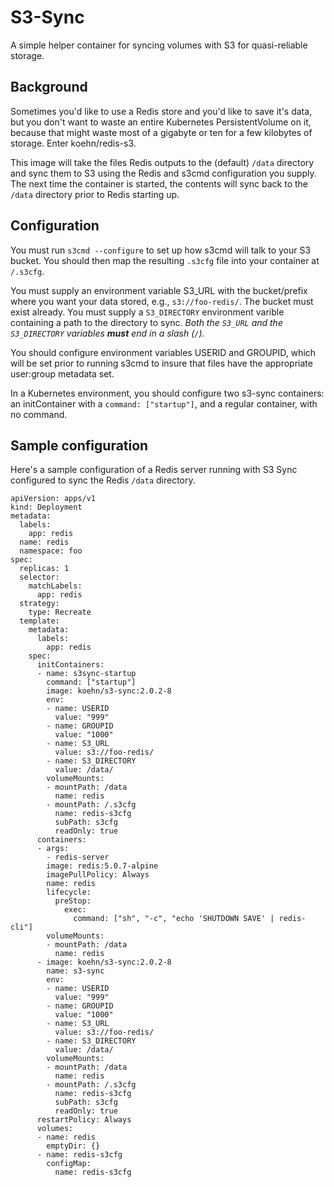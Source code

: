 # S3-Sync

A simple helper container for syncing volumes with S3 for quasi-reliable storage. 

## Background
Sometimes you'd like to use a Redis store and you'd like to save it's data, but you don't want to
waste an entire Kubernetes PersistentVolume on it, because that might waste most of a gigabyte or ten
for a few kilobytes of storage. Enter koehn/redis-s3. 

This image will take the files Redis outputs to the (default) `/data` directory and sync them to 
S3 using the Redis and s3cmd configuration you supply. The next time the container is started, the contents
will sync back to the `/data` directory prior to Redis starting up. 

## Configuration
You must run `s3cmd --configure` to set up how s3cmd will talk to your S3 bucket. You should then
map the resulting `.s3cfg` file into your container at `/.s3cfg`. 

You must supply an environment variable S3_URL with the bucket/prefix where you want your data
stored, e.g., `s3://foo-redis/`. The bucket must exist already. You must supply a `S3_DIRECTORY`
environment varible containing a path to the directory to sync. *Both the `S3_URL` and the
`S3_DIRECTORY` variables **must** end in a slash (`/`).*

You should configure environment variables USERID and GROUPID, which will be set prior to running
s3cmd to insure that files have the appropriate user:group metadata set. 

In a Kubernetes environment, you should configure two s3-sync containers: an initContainer with a 
`command: ["startup"]`, and a regular container, with no command. 

## Sample configuration
Here's a sample configuration of a Redis server running with S3 Sync configured to sync the 
Redis `/data` directory. 

```
apiVersion: apps/v1
kind: Deployment
metadata:
  labels:
    app: redis
  name: redis
  namespace: foo
spec:
  replicas: 1
  selector:
    matchLabels:
      app: redis
  strategy:
    type: Recreate
  template:
    metadata:
      labels:
        app: redis
    spec:
      initContainers:
      - name: s3sync-startup
        command: ["startup"]
        image: koehn/s3-sync:2.0.2-8
        env:
        - name: USERID
          value: "999"
        - name: GROUPID
          value: "1000"
        - name: S3_URL
          value: s3://foo-redis/
        - name: S3_DIRECTORY
          value: /data/
        volumeMounts:
        - mountPath: /data
          name: redis
        - mountPath: /.s3cfg
          name: redis-s3cfg
          subPath: s3cfg
          readOnly: true
      containers:
      - args:
        - redis-server
        image: redis:5.0.7-alpine
        imagePullPolicy: Always
        name: redis
        lifecycle:
          preStop:
            exec:
              command: ["sh", "-c", "echo 'SHUTDOWN SAVE' | redis-cli"]
        volumeMounts:
        - mountPath: /data
          name: redis
      - image: koehn/s3-sync:2.0.2-8
        name: s3-sync
        env:
        - name: USERID
          value: "999"
        - name: GROUPID
          value: "1000"
        - name: S3_URL
          value: s3://foo-redis/
        - name: S3_DIRECTORY
          value: /data/
        volumeMounts:
        - mountPath: /data
          name: redis
        - mountPath: /.s3cfg
          name: redis-s3cfg
          subPath: s3cfg
          readOnly: true
      restartPolicy: Always
      volumes:
      - name: redis
        emptyDir: {}
      - name: redis-s3cfg
        configMap:
          name: redis-s3cfg
```
